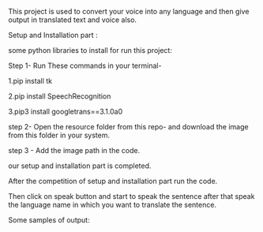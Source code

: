 This project is used to convert your voice into any language and then give output in translated text and voice also.

Setup and Installation part :

some python libraries to install for run this project:

Step 1- Run These commands in your terminal-

1.pip install tk

2.pip install SpeechRecognition

3.pip3 install googletrans==3.1.0a0

step 2- Open the resource folder from this repo- and download the image from this folder in your system.

step 3 - Add the image path in the code.

our setup and installation part is completed.

After the competition of setup and installation part run the code.

Then click on speak button and start to speak the sentence after that speak the language name in which you want to translate the sentence.

Some samples of output:
